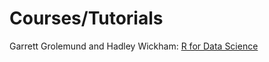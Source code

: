 # Courses/Tutorials
Garrett Grolemund and Hadley Wickham: [R for Data Science](https://r4ds.had.co.nz/)
